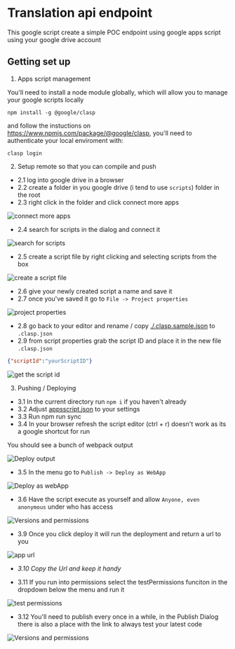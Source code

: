 # Translation api endpoint

This google script create a simple POC endpoint using google apps script using your google drive account

## Getting set up

1. Apps script management

You'll need to install a node module globally, which will allow you to manage your google scripts locally

```
npm install -g @google/clasp
```

and follow the instuctions on https://www.npmjs.com/package/@google/clasp, you'll need to authenticate your local enviroment with:
```
clasp login
```

2. Setup remote so that you can compile and push

  - 2.1 log into google drive in a browser
  - 2.2 create a folder in you google drive (i tend to use `scripts`) folder in the root
  - 2.3 right click in the folder and click connect more apps

![connect more apps](../assets/1-connect-more-apps.jpg)

  - 2.4 search for scripts in the dialog and connect it

![search for scripts](../assets/2-search-for-script.jpg)

  - 2.5 create a script file by right clicking and selecting scripts from the box

![create a script file](../assets/3-create-a-script-file.jpg)

  - 2.6 give your newly created script a name and save it
  - 2.7 once you've saved it go to `File -> Project properties`

![project properties](../assets/4-project-properties.jpg)

  - 2.8 go back to your editor and rename / copy [./.clasp.sample.json](./.clasp.sample.json) to `.clasp.json`
  - 2.9 from script properties grab the script ID and place it in the new file `.clasp.json`

```json
{"scriptId":"yourScriptID"}
```

![get the script id](../assets/5-get-the-script-id.jpg)

3. Pushing / Deploying

  - 3.1 In the current directory run `npm i` if you haven't already
  - 3.2 Adjust [appsscript.json](./appsscript.json) to your settings
  - 3.3 Run npm run sync
  - 3.4 In your browser refresh the script editor (ctrl + r) doesn't work as its a google shortcut for run

You should see a bunch of webpack output

![Deploy output](../assets/deploy-output.jpg)

  - 3.5 In the menu go to `Publish -> Deploy as WebApp`

![Deploy as webApp](../assets/8-publish-menu.jpg)

  - 3.6 Have the script execute as yourself and allow `Anyone, even anonymous` under who has access

![Versions and permissions](../assets/9-version-and-permissions.jpg)

  - 3.9 Once you click deploy it will run the deployment and return a url to you

![app url](../assets/10-app-url.jpg)

  - *3.10 Copy the Url and keep it handy*

  - 3.11 If you run into permissions select the testPermissions funciton in the dropdown below the menu and run it

![test permissions](../assets/11-test-permissions.jpg)

  - 3.12 You'll need to publish every once in a while, in the Publish Dialog there is also a place with the link to always test your latest code

![Versions and permissions](../assets/9-version-and-permissions.jpg)